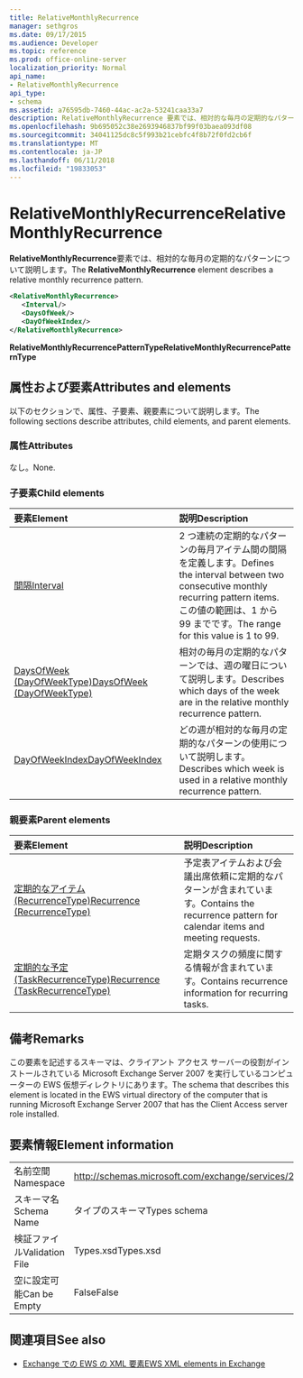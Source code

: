 ```yaml
---
title: RelativeMonthlyRecurrence
manager: sethgros
ms.date: 09/17/2015
ms.audience: Developer
ms.topic: reference
ms.prod: office-online-server
localization_priority: Normal
api_name:
- RelativeMonthlyRecurrence
api_type:
- schema
ms.assetid: a76595db-7460-44ac-ac2a-53241caa33a7
description: RelativeMonthlyRecurrence 要素では、相対的な毎月の定期的なパターンについて説明します。
ms.openlocfilehash: 9b695052c38e2693946837bf99f03baea093df08
ms.sourcegitcommit: 34041125dc8c5f993b21cebfc4f8b72f0fd2cb6f
ms.translationtype: MT
ms.contentlocale: ja-JP
ms.lasthandoff: 06/11/2018
ms.locfileid: "19833053"
---
```

# <a name="relativemonthlyrecurrence"></a><span data-ttu-id="3b5e6-103">RelativeMonthlyRecurrence</span><span class="sxs-lookup"><span data-stu-id="3b5e6-103">RelativeMonthlyRecurrence</span></span>

<span data-ttu-id="3b5e6-104">**RelativeMonthlyRecurrence**要素では、相対的な毎月の定期的なパターンについて説明します。</span><span class="sxs-lookup"><span data-stu-id="3b5e6-104">The **RelativeMonthlyRecurrence** element describes a relative monthly recurrence pattern.</span></span> 
  
```xml
<RelativeMonthlyRecurrence>
   <Interval/>
   <DaysOfWeek/>
   <DayOfWeekIndex/>
</RelativeMonthlyRecurrence>
```

 <span data-ttu-id="3b5e6-105">**RelativeMonthlyRecurrencePatternType**</span><span class="sxs-lookup"><span data-stu-id="3b5e6-105">**RelativeMonthlyRecurrencePatternType**</span></span>
## <a name="attributes-and-elements"></a><span data-ttu-id="3b5e6-106">属性および要素</span><span class="sxs-lookup"><span data-stu-id="3b5e6-106">Attributes and elements</span></span>

<span data-ttu-id="3b5e6-107">以下のセクションで、属性、子要素、親要素について説明します。</span><span class="sxs-lookup"><span data-stu-id="3b5e6-107">The following sections describe attributes, child elements, and parent elements.</span></span>
  
### <a name="attributes"></a><span data-ttu-id="3b5e6-108">属性</span><span class="sxs-lookup"><span data-stu-id="3b5e6-108">Attributes</span></span>

<span data-ttu-id="3b5e6-109">なし。</span><span class="sxs-lookup"><span data-stu-id="3b5e6-109">None.</span></span>
  
### <a name="child-elements"></a><span data-ttu-id="3b5e6-110">子要素</span><span class="sxs-lookup"><span data-stu-id="3b5e6-110">Child elements</span></span>

|<span data-ttu-id="3b5e6-111">**要素**</span><span class="sxs-lookup"><span data-stu-id="3b5e6-111">**Element**</span></span>|<span data-ttu-id="3b5e6-112">**説明**</span><span class="sxs-lookup"><span data-stu-id="3b5e6-112">**Description**</span></span>|
|:-----|:-----|
|[<span data-ttu-id="3b5e6-113">間隔</span><span class="sxs-lookup"><span data-stu-id="3b5e6-113">Interval</span></span>](interval.md) <br/> |<span data-ttu-id="3b5e6-114">2 つ連続の定期的なパターンの毎月アイテム間の間隔を定義します。</span><span class="sxs-lookup"><span data-stu-id="3b5e6-114">Defines the interval between two consecutive monthly recurring pattern items.</span></span> <span data-ttu-id="3b5e6-115">この値の範囲は、1 から 99 までです。</span><span class="sxs-lookup"><span data-stu-id="3b5e6-115">The range for this value is 1 to 99.</span></span>  <br/> |
|[<span data-ttu-id="3b5e6-116">DaysOfWeek (DayOfWeekType)</span><span class="sxs-lookup"><span data-stu-id="3b5e6-116">DaysOfWeek (DayOfWeekType)</span></span>](daysofweek-dayofweektype.md) <br/> |<span data-ttu-id="3b5e6-117">相対の毎月の定期的なパターンでは、週の曜日について説明します。</span><span class="sxs-lookup"><span data-stu-id="3b5e6-117">Describes which days of the week are in the relative monthly recurrence pattern.</span></span>  <br/> |
|[<span data-ttu-id="3b5e6-118">DayOfWeekIndex</span><span class="sxs-lookup"><span data-stu-id="3b5e6-118">DayOfWeekIndex</span></span>](dayofweekindex.md) <br/> |<span data-ttu-id="3b5e6-119">どの週が相対的な毎月の定期的なパターンの使用について説明します。</span><span class="sxs-lookup"><span data-stu-id="3b5e6-119">Describes which week is used in a relative monthly recurrence pattern.</span></span>  <br/> |
   
### <a name="parent-elements"></a><span data-ttu-id="3b5e6-120">親要素</span><span class="sxs-lookup"><span data-stu-id="3b5e6-120">Parent elements</span></span>

|<span data-ttu-id="3b5e6-121">**要素**</span><span class="sxs-lookup"><span data-stu-id="3b5e6-121">**Element**</span></span>|<span data-ttu-id="3b5e6-122">**説明**</span><span class="sxs-lookup"><span data-stu-id="3b5e6-122">**Description**</span></span>|
|:-----|:-----|
|[<span data-ttu-id="3b5e6-123">定期的なアイテム (RecurrenceType)</span><span class="sxs-lookup"><span data-stu-id="3b5e6-123">Recurrence (RecurrenceType)</span></span>](recurrence-recurrencetype.md) <br/> |<span data-ttu-id="3b5e6-124">予定表アイテムおよび会議出席依頼に定期的なパターンが含まれています。</span><span class="sxs-lookup"><span data-stu-id="3b5e6-124">Contains the recurrence pattern for calendar items and meeting requests.</span></span>  <br/> |
|[<span data-ttu-id="3b5e6-125">定期的な予定 (TaskRecurrenceType)</span><span class="sxs-lookup"><span data-stu-id="3b5e6-125">Recurrence (TaskRecurrenceType)</span></span>](recurrence-taskrecurrencetype.md) <br/> |<span data-ttu-id="3b5e6-126">定期タスクの頻度に関する情報が含まれています。</span><span class="sxs-lookup"><span data-stu-id="3b5e6-126">Contains recurrence information for recurring tasks.</span></span>  <br/> |
   
## <a name="remarks"></a><span data-ttu-id="3b5e6-127">備考</span><span class="sxs-lookup"><span data-stu-id="3b5e6-127">Remarks</span></span>

<span data-ttu-id="3b5e6-128">この要素を記述するスキーマは、クライアント アクセス サーバーの役割がインストールされている Microsoft Exchange Server 2007 を実行しているコンピューターの EWS 仮想ディレクトリにあります。</span><span class="sxs-lookup"><span data-stu-id="3b5e6-128">The schema that describes this element is located in the EWS virtual directory of the computer that is running Microsoft Exchange Server 2007 that has the Client Access server role installed.</span></span>
  
## <a name="element-information"></a><span data-ttu-id="3b5e6-129">要素情報</span><span class="sxs-lookup"><span data-stu-id="3b5e6-129">Element information</span></span>

|||
|:-----|:-----|
|<span data-ttu-id="3b5e6-130">名前空間</span><span class="sxs-lookup"><span data-stu-id="3b5e6-130">Namespace</span></span>  <br/> |http://schemas.microsoft.com/exchange/services/2006/types  <br/> |
|<span data-ttu-id="3b5e6-131">スキーマ名</span><span class="sxs-lookup"><span data-stu-id="3b5e6-131">Schema Name</span></span>  <br/> |<span data-ttu-id="3b5e6-132">タイプのスキーマ</span><span class="sxs-lookup"><span data-stu-id="3b5e6-132">Types schema</span></span>  <br/> |
|<span data-ttu-id="3b5e6-133">検証ファイル</span><span class="sxs-lookup"><span data-stu-id="3b5e6-133">Validation File</span></span>  <br/> |<span data-ttu-id="3b5e6-134">Types.xsd</span><span class="sxs-lookup"><span data-stu-id="3b5e6-134">Types.xsd</span></span>  <br/> |
|<span data-ttu-id="3b5e6-135">空に設定可能</span><span class="sxs-lookup"><span data-stu-id="3b5e6-135">Can be Empty</span></span>  <br/> |<span data-ttu-id="3b5e6-136">False</span><span class="sxs-lookup"><span data-stu-id="3b5e6-136">False</span></span>  <br/> |
   
## <a name="see-also"></a><span data-ttu-id="3b5e6-137">関連項目</span><span class="sxs-lookup"><span data-stu-id="3b5e6-137">See also</span></span>



- [<span data-ttu-id="3b5e6-138">Exchange での EWS の XML 要素</span><span class="sxs-lookup"><span data-stu-id="3b5e6-138">EWS XML elements in Exchange</span></span>](ews-xml-elements-in-exchange.md)

